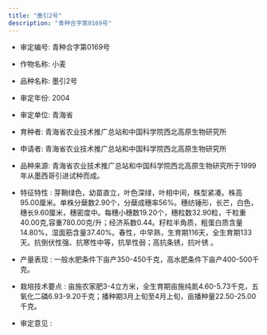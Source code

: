 ```yaml
---
title: "墨引2号"
description: "青种合字第0169号"
---
```

* 审定编号:  青种合字第0169号

*  作物名称:  小麦

*  品种名称:  墨引2号

*  审定年份:  2004

*  审定单位:  青海省

* 育种者:  青海省农业技术推广总站和中国科学院西北高原生物研究所

*  申请者:  青海省农业技术推广总站和中国科学院西北高原生物研究所

*  品种来源:  青海省农业技术推广总站和中国科学院西北高原生物研究所于1999年从墨西哥引进试种而成。

*  特征特性 : 
芽鞘绿色，幼苗直立，叶色深绿，叶相中间，株型紧凑。株高95.00厘米。单株分蘖数2.90个，分蘖成穗率56%。穗纺锤形，长芒，白色，穗长9.60厘米，穗密度中。每穗小穗数19.20个，穗粒数32.90粒，千粒重40.00克,容重780.00克/升；经济系数0.44。籽粒半角质，粗蛋白质含量14.80%，湿面筋含量37.40%。春性，中早熟，生育期116天，全生育期133天。抗倒伏性强、抗寒性中等，抗旱性弱；高抗条锈，抗叶锈 。
 
*  产量表现 : 
一般水肥条件下亩产350-450千克，高水肥条件下亩产400-500千克。

*  栽培技术要点 : 
亩施农家肥3-4立方米，全生育期亩施纯氮4.60-5.73千克，五氧化二磷6.93-9.20千克；播种期3月上旬至4月上旬，亩播种量22.50-25.00千克。

*  审定意见 : 

